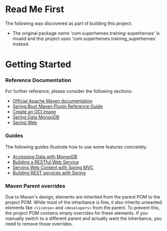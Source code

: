 # Read Me First
The following was discovered as part of building this project:

* The original package name 'com.superheroes.training-superheroes' is invalid and this project uses 'com.superheroes.training_superheroes' instead.

# Getting Started

### Reference Documentation
For further reference, please consider the following sections:

* [Official Apache Maven documentation](https://maven.apache.org/guides/index.html)
* [Spring Boot Maven Plugin Reference Guide](https://docs.spring.io/spring-boot/3.4.2-SNAPSHOT/maven-plugin)
* [Create an OCI image](https://docs.spring.io/spring-boot/3.4.2-SNAPSHOT/maven-plugin/build-image.html)
* [Spring Data MongoDB](https://docs.spring.io/spring-boot/3.4.2-SNAPSHOT/reference/data/nosql.html#data.nosql.mongodb)
* [Spring Web](https://docs.spring.io/spring-boot/3.4.2-SNAPSHOT/reference/web/servlet.html)

### Guides
The following guides illustrate how to use some features concretely:

* [Accessing Data with MongoDB](https://spring.io/guides/gs/accessing-data-mongodb/)
* [Building a RESTful Web Service](https://spring.io/guides/gs/rest-service/)
* [Serving Web Content with Spring MVC](https://spring.io/guides/gs/serving-web-content/)
* [Building REST services with Spring](https://spring.io/guides/tutorials/rest/)

### Maven Parent overrides

Due to Maven's design, elements are inherited from the parent POM to the project POM.
While most of the inheritance is fine, it also inherits unwanted elements like `<license>` and `<developers>` from the parent.
To prevent this, the project POM contains empty overrides for these elements.
If you manually switch to a different parent and actually want the inheritance, you need to remove those overrides.


